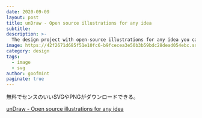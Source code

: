 ```yaml
---
date: 2020-09-09
layout: post
title: unDraw - Open source illustrations for any idea
subtitle: 
description: >-
  The design project with open-source illustrations for any idea you can imagine and create. Create beautiful websites, products and applications with your color, for free.
image: https://42f2671d685f51e10fc6-b9fcecea3e50b3b59bdc28dead054ebc.ssl.cf5.rackcdn.com/v2/undraw_social_20.png
category: design
tags:
  - image
  - svg
author: goofmint
paginate: true
---
```

無料でセンスのいいSVGやPNGがダウンロードできる。

[unDraw - Open source illustrations for any idea](https://undraw.co/)

